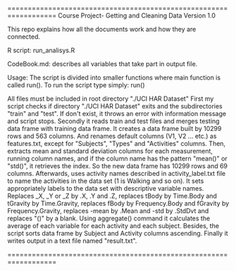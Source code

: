 ==================================================================
Course Project- Getting and Cleaning Data
Version 1.0

This repo explains how all the documents work and how they are connected.

R script: run_analisys.R

CodeBook.md: describes all variables that take part in output file. 


Usage: The script is divided into smaller functions where main function is called run().
To run the script type simply: run()

All files must be included in root directory "./UCI HAR Dataset"
First my script checks if directory "./UCI HAR Dataset" exits and the subdirectories "train" and "test". If don't exist, it throws an error with information message and script stops.
Secondly it reads train and test files and merges testing data frame with training data frame. It creates a data frame built by 10299 rows and 563 columns.
And renames default columns (V1, V2 ... etc.) as features.txt, except for "Subjects", "Types" and "Activities" columns.
Then, extracts mean and standard deviation columns for each measurement, running column names, and if the column name has the pattern "mean()" or "std()", it retrieves the index. 
So the new data frame has 10299 rows and 69 columns. 
Afterwards, uses activity names described in activity_label.txt file to name the activities in the data set (1 is Walking and so on).
It sets appropriately labels to the data set with descriptive variable names. Replaces _X, _Y or _Z by .X, .Y and .Z, replaces tBody by Time.Body and tGravity by Time.Gravity, 
replaces fBody by Frequency.Body and fGravity by Frequency.Gravity, replaces -mean by .Mean and -std by .StdDvt and replaces "()" by a blank.
Using aggregate() command it calculates the average of each variable for each activity and each subject. Besides, the script sorts data frame by Subject and Activity columns ascending.
Finally it writes output in a text file named "result.txt".
	
==================================================================
